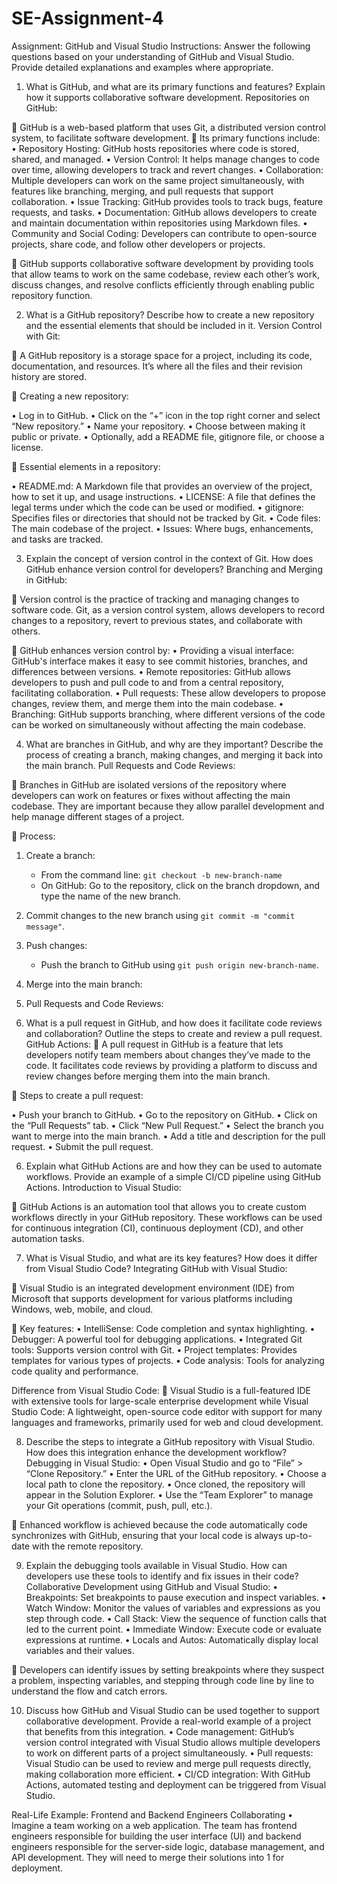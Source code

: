 # SE-Assignment-4
Assignment: GitHub and Visual Studio
Instructions:
Answer the following questions based on your understanding of GitHub and Visual Studio. Provide detailed explanations and examples where appropriate.


1.	What is GitHub, and what are its primary functions and features? Explain how it supports collaborative software development. Repositories on GitHub:

	GitHub is a web-based platform that uses Git, a distributed version control system, to facilitate software development.
	 Its primary functions include:
•	Repository Hosting: GitHub hosts repositories where code is stored, shared, and managed.
•	Version Control: It helps manage changes to code over time, allowing developers to track and revert changes.
•	Collaboration: Multiple developers can work on the same project simultaneously, with features like branching, merging, and pull requests that support collaboration.
•	Issue Tracking: GitHub provides tools to track bugs, feature requests, and tasks.
•	Documentation: GitHub allows developers to create and maintain documentation within repositories using Markdown files.
•	Community and Social Coding: Developers can contribute to open-source projects, share code, and follow other developers or projects.

	GitHub supports collaborative software development by providing tools that allow teams to work on the same codebase, review each other’s work, discuss changes, and resolve conflicts efficiently through enabling public repository function.

2.	What is a GitHub repository? Describe how to create a new repository and the essential elements that should be included in it. Version Control with Git:

	A GitHub repository is a storage space for a project, including its code, documentation, and resources. It’s where all the files and their revision history are stored.

	Creating a new repository:

•	Log in to GitHub.
•	Click on the “+” icon in the top right corner and select “New repository.”
•	Name your repository.
•	Choose between making it public or private.
•	Optionally, add a README file, gitignore file, or choose a license.

	Essential elements in a repository:

•	README.md: A Markdown file that provides an overview of the project, how to set it up, and usage instructions.
•	LICENSE: A file that defines the legal terms under which the code can be used or modified.
•	gitignore: Specifies files or directories that should not be tracked by Git.
•	Code files: The main codebase of the project.
•	Issues: Where bugs, enhancements, and tasks are tracked.

3.	Explain the concept of version control in the context of Git. How does GitHub enhance version control for developers? Branching and Merging in GitHub:

	Version control is the practice of tracking and managing changes to software code. Git, as a version control system, allows developers to record changes to a repository, revert to previous states, and collaborate with others.

	GitHub enhances version control by:
•	Providing a visual interface: GitHub's interface makes it easy to see commit histories, branches, and differences between versions.
•	Remote repositories: GitHub allows developers to push and pull code to and from a central repository, facilitating collaboration.
•	Pull requests: These allow developers to propose changes, review them, and merge them into the main codebase.
•	Branching: GitHub supports branching, where different versions of the code can be worked on simultaneously without affecting the main codebase.


4.	What are branches in GitHub, and why are they important? Describe the process of creating a branch, making changes, and merging it back into the main branch. Pull Requests and Code Reviews:

	Branches in GitHub are isolated versions of the repository where developers can work on features or fixes without affecting the main codebase. They are important because they allow parallel development and help manage different stages of a project.

	Process:

1. Create a branch: 
   - From the command line: `git checkout -b new-branch-name`
   - On GitHub: Go to the repository, click on the branch dropdown, and type the name of the new branch.
2. Commit changes to the new branch using `git commit -m "commit message"`.
3. Push changes: 
   - Push the branch to GitHub using `git push origin new-branch-name`.
4. Merge into the main branch:
 5. Pull Requests and Code Reviews:




5.	What is a pull request in GitHub, and how does it facilitate code reviews and collaboration? Outline the steps to create and review a pull request. GitHub Actions:
	A pull request in GitHub is a feature that lets developers notify team members about changes they’ve made to the code. It facilitates code reviews by providing a platform to discuss and review changes before merging them into the main branch.

	Steps to create a pull request:

•	Push your branch to GitHub.
•	Go to the repository on GitHub.
•	Click on the “Pull Requests” tab.
•	Click “New Pull Request.”
•	Select the branch you want to merge into the main branch.
•	Add a title and description for the pull request.
•	Submit the pull request.

6.	Explain what GitHub Actions are and how they can be used to automate workflows. Provide an example of a simple CI/CD pipeline using GitHub Actions. Introduction to Visual Studio:

	GitHub Actions is an automation tool that allows you to create custom workflows directly in your GitHub repository. These workflows can be used for continuous integration (CI), continuous deployment (CD), and other automation tasks.

7.	What is Visual Studio, and what are its key features? How does it differ from Visual Studio Code? Integrating GitHub with Visual Studio:

	Visual Studio is an integrated development environment (IDE) from Microsoft that supports development for various platforms including Windows, web, mobile, and cloud.

	Key features:
•	IntelliSense: Code completion and syntax highlighting.
•	Debugger: A powerful tool for debugging applications.
•	Integrated Git tools: Supports version control with Git.
•	Project templates: Provides templates for various types of projects.
•	Code analysis: Tools for analyzing code quality and performance.

Difference from Visual Studio Code:
	Visual Studio is a full-featured IDE with extensive tools for large-scale enterprise development while Visual Studio Code: A lightweight, open-source code editor with support for many languages and frameworks, primarily used for web and cloud development.

8.	Describe the steps to integrate a GitHub repository with Visual Studio. How does this integration enhance the development workflow? Debugging in Visual Studio:
•	Open Visual Studio and go to “File” > “Clone Repository.”
•	Enter the URL of the GitHub repository.
•	Choose a local path to clone the repository.
•	Once cloned, the repository will appear in the Solution Explorer.
•	Use the “Team Explorer” to manage your Git operations (commit, push, pull, etc.).

	Enhanced workflow is achieved because the code automatically code synchronizes with GitHub, ensuring that your local code is always up-to-date with the remote repository.

9.	Explain the debugging tools available in Visual Studio. How can developers use these tools to identify and fix issues in their code? Collaborative Development using GitHub and Visual Studio:
•	Breakpoints: Set breakpoints to pause execution and inspect variables.
•	Watch Window: Monitor the values of variables and expressions as you step through code.
•	Call Stack: View the sequence of function calls that led to the current point.
•	Immediate Window: Execute code or evaluate expressions at runtime.
•	Locals and Autos: Automatically display local variables and their values.

	Developers can identify issues by setting breakpoints where they suspect a problem, inspecting variables, and stepping through code line by line to understand the flow and catch errors.

10.	Discuss how GitHub and Visual Studio can be used together to support collaborative development. Provide a real-world example of a project that benefits from this integration.
•	Code management: GitHub’s version control integrated with Visual Studio allows multiple developers to work on different parts of a project simultaneously.
•	Pull requests: Visual Studio can be used to review and merge pull requests directly, making collaboration more efficient.
•	CI/CD integration: With GitHub Actions, automated testing and deployment can be triggered from Visual Studio.

Real-Life Example: Frontend and Backend Engineers Collaborating
•	Imagine a team working on a web application. The team has frontend engineers responsible for building the user interface (UI) and backend engineers responsible for the server-side logic, database management, and API development. They will need to merge their solutions into 1 for deployment.

